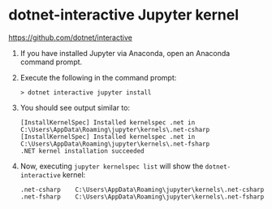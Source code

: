 # dotnet-interactive Jupyter kernel

https://github.com/dotnet/interactive

1. If you have installed Jupyter via Anaconda, open an Anaconda command prompt.

2. Execute the following in the command prompt:

	```console
	> dotnet interactive jupyter install
	```

3. You should see output similar to:

	```console
	[InstallKernelSpec] Installed kernelspec .net in C:\Users\AppData\Roaming\jupyter\kernels\.net-csharp
	[InstallKernelSpec] Installed kernelspec .net in C:\Users\AppData\Roaming\jupyter\kernels\.net-fsharp
	.NET kernel installation succeeded
	```

4. Now, executing `jupyter kernelspec list` will show the `dotnet-interactive` kernel:

	```console
	.net-csharp    C:\Users\AppData\Roaming\jupyter\kernels\.net-csharp
	.net-fsharp    C:\Users\AppData\Roaming\jupyter\kernels\.net-fsharp
	```
